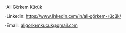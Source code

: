 -Ali Görkem Küçük

-Linkedin: https://www.linkedin.com/in/ali-görkem-küçük/

-Email : aligorkemkucuk@gmail.com
